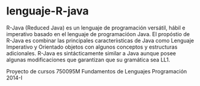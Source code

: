 # lenguaje-R-java

R-Java (Reduced Java) es un lenguaje de programación
versátil, hábil e imperativo basado en el lenguaje de programacióon Java. 
El propóstio de R-Java es combinar las principales caracteríısticas 
de Java como Lenguaje Imperativo y Orientado objetos con algunos 
conceptos y estructuras adicionales. 
R-Java es sintácticamente similar a Java aunque posee 
algunas modificaciones que garantizan que su gramática sea LL1.


Proyecto de cursos 750095M Fundamentos de Lenguajes Programación 2014-I
